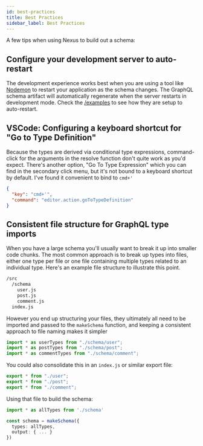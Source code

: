 ```yaml
---
id: best-practices
title: Best Practices
sidebar_label: Best Practices
---
```


A few tips when using Nexus to build out a schema:

## Configure your development server to auto-restart

The development experience works best when you are using a tool like [Nodemon](https://github.com/remy/nodemon) to restart your application as the schema changes. The GraphQL schema artifact will automatically regenerate when the server restarts in development mode. Check the [/examples](https://github.com/graphql-nexus/schema/tree/develop/examples) to see how they are setup to auto-restart.

## VSCode: Configuring a keyboard shortcut for "Go to Type Definition"

Because the types are derived via conditional type expressions, command-click for the arguments in the resolve function don't quite work as you'd expect. There's another option, "Go To Type Expression" which you can find in the secondary click menu, but it's not bound to a keyboard shortcut by default. I've found it convenient to bind to `cmd+'`

```json
{
  "key": "cmd+'",
  "command": "editor.action.goToTypeDefinition"
}
```

## Consistent file structure for GraphQL type imports

When you have a large schema you'll usually want to break it up into smaller
code chunks. The most common approach is to break up types into files, either one type per file or one file containing multiple types related to an individual type. Here's an example file structure to illustrate this point.

```sh
/src
  /schema
    user.js
    post.js
    comment.js
  index.js
```

However you end up structuring your files, they ultimately all need to be imported and passed to the `makeSchema` function, and keeping a consistent approach to file naming makes it simpler

```ts
import * as userTypes from "./schema/user";
import * as postTypes from "./schema/post";
import * as commentTypes from "./schema/comment";
```

You could also consolidate this in an `index.js` or similar export file:

```ts
export * from "./user";
export * from "./post";
export * from "./comment";
```

Using that file to build the schema:

```ts
import * as allTypes from './schema'

const schema = makeSchema({
  types: allTypes,
  output: { ... }
})
```
